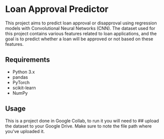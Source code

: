 # Loan Approval Predictor

This project aims to predict loan approval or disapproval using regression models with Convolutional Neural Networks (CNN). The dataset used for this project contains various features related to loan applications, and the goal is to predict whether a loan will be approved or not based on these features.

## Requirements

- Python 3.x
- pandas
- PyTorch
- scikit-learn
- NumPy

## Usage
This is a project done in Google Collab, to run it you will need to ## upload the dataset to your Google Drive. Make sure to note the file path where you've uploaded it.
